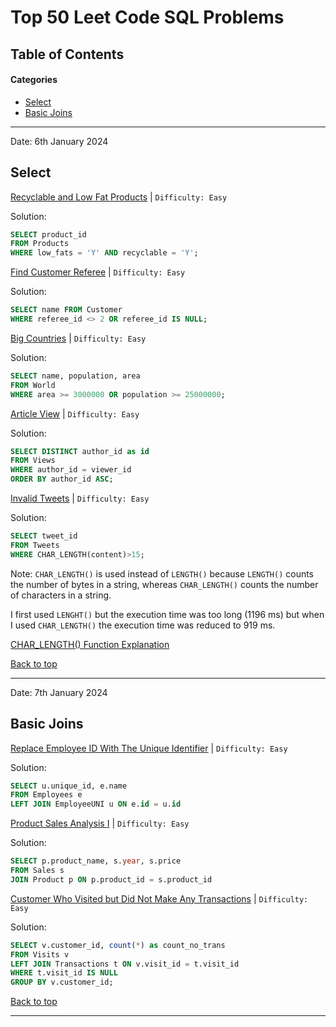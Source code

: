# Top 50 Leet Code SQL Problems

## Table of Contents

#### Categories
  - [Select](#category-select)
  - [Basic Joins](#basic-joins)

---
Date: 6th January 2024
## Select

 [Recyclable and Low Fat Products]( https://leetcode.com/problems/recyclable-and-low-fat-products/?envType=study-plan-v2&envId=top-sql-50) |
 `Difficulty: Easy`

Solution:
```sql
SELECT product_id
FROM Products
WHERE low_fats = 'Y' AND recyclable = 'Y';
```

[Find Customer Referee](https://leetcode.com/problems/find-customer-referee/?envType=study-plan-v2&envId=top-sql-50) |
`Difficulty: Easy`

Solution:
```sql
SELECT name FROM Customer
WHERE referee_id <> 2 OR referee_id IS NULL;
```

[Big Countries](https://leetcode.com/problems/big-countries/?envType=study-plan-v2&envId=top-sql-50) |
`Difficulty: Easy`

Solution:
```sql
SELECT name, population, area
FROM World
WHERE area >= 3000000 OR population >= 25000000;
```

[Article View](https://leetcode.com/problems/article-views-i/?envType=study-plan-v2&envId=top-sql-50) |
`Difficulty: Easy`

Solution:
```sql
SELECT DISTINCT author_id as id
FROM Views
WHERE author_id = viewer_id
ORDER BY author_id ASC;
```

[Invalid Tweets](https://leetcode.com/problems/invalid-tweets/?envType=study-plan-v2&envId=top-sql-50) |
`Difficulty: Easy`

Solution:
```sql
SELECT tweet_id
FROM Tweets
WHERE CHAR_LENGTH(content)>15;
```
Note: `CHAR_LENGTH()` is used instead of `LENGTH()` because `LENGTH()` counts the number of bytes in a string, whereas `CHAR_LENGTH()` counts the number of characters in a string.

I first used `LENGHT()` but the execution time was too long (1196 ms) but when I used `CHAR_LENGTH()` the execution time was reduced to 919 ms.

[CHAR_LENGTH() Function Explanation](https://www.w3schools.com/sql/func_mysql_char_length.asp#:~:text=The%20CHAR_LENGTH()%20function%20return,to%20the%20CHARACTER_LENGTH()%20function)

[Back to top](#table-of-contents)

----

Date: 7th January 2024
## Basic Joins

[Replace Employee ID With The Unique Identifier](https://leetcode.com/problems/replace-employee-id-with-the-unique-identifier/?envType=study-plan-v2&envId=top-sql-50) |
`Difficulty: Easy`

Solution:
```sql
SELECT u.unique_id, e.name
FROM Employees e
LEFT JOIN EmployeeUNI u ON e.id = u.id
```

[Product Sales Analysis I](https://leetcode.com/problems/product-sales-analysis-i/?envType=study-plan-v2&envId=top-sql-50) |
`Difficulty: Easy`

Solution:
```sql
SELECT p.product_name, s.year, s.price
FROM Sales s
JOIN Product p ON p.product_id = s.product_id
```

[Customer Who Visited but Did Not Make Any Transactions](https://leetcode.com/problems/customer-who-visited-but-did-not-make-any-transactions/description/?envType=study-plan-v2&envId=top-sql-50) |
`Difficulty: Easy`

Solution:
```sql
SELECT v.customer_id, count(*) as count_no_trans
FROM Visits v
LEFT JOIN Transactions t ON v.visit_id = t.visit_id
WHERE t.visit_id IS NULL
GROUP BY v.customer_id;
```

[Back to top](#table-of-contents)

----





